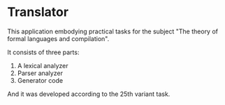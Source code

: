 # Translator
This application embodying practical tasks for the subject "The theory of formal languages and compilation".

It consists of three parts:
1) A lexical analyzer
2) Parser analyzer
3) Generator code

And it was developed according to the 25th variant task.
